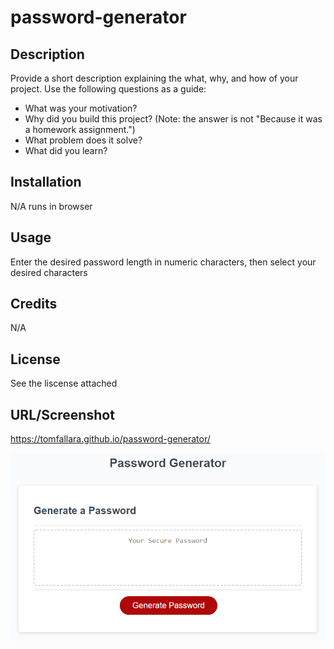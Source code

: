 # password-generator

## Description

Provide a short description explaining the what, why, and how of your project. Use the following questions as a guide:

- What was your motivation?
- Why did you build this project? (Note: the answer is not "Because it was a homework assignment.")
- What problem does it solve?
- What did you learn?

## Installation

N/A runs in browser

## Usage

Enter the desired password length in numeric characters, then select your desired characters

## Credits

N/A


## License

See the liscense attached

## URL/Screenshot

https://tomfallara.github.io/password-generator/

![](03-javascript-homework-demo.png)

